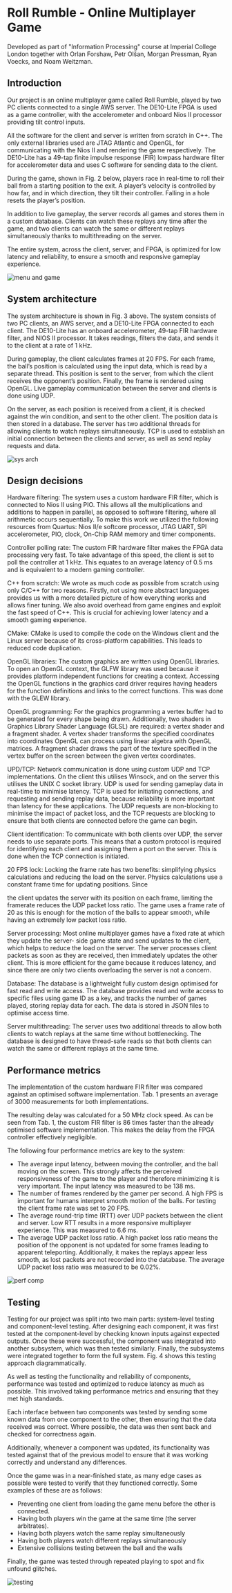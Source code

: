 # Roll Rumble - Online Multiplayer Game

Developed as part of "Information Processing" course at Imperial College London
together with Orlan Forshaw, Petr Olšan, Morgan Pressman, Ryan Voecks, and Noam Weitzman.

## Introduction

Our project is an online multiplayer game called Roll Rumble, played by two PC clients connected to
a single AWS server. The DE10-Lite FPGA is used as a game controller, with the accelerometer and
onboard Nios II processor providing tilt control inputs.

All the software for the client and server is written from scratch in C++. The only external libraries
used are JTAG Atlantic and OpenGL, for communicating with the Nios II and rendering the game
respectively. The DE10-Lite has a 49-tap finite impulse response (FIR) lowpass hardware filter for
accelerometer data and uses C software for sending data to the client.

During the game, shown in Fig. 2 below, players race in real-time to roll their ball from a starting
position to the exit. A player’s velocity is controlled by how far, and in which direction, they tilt their
controller. Falling in a hole resets the player’s position.

In addition to live gameplay, the server records all games and stores them in a custom database.
Clients can watch these replays any time after the game, and two clients can watch the same or
different replays simultaneously thanks to multithreading on the server.

The entire system, across the client, server, and FPGA, is optimized for low latency and reliability, to
ensure a smooth and responsive gameplay experience.

![menu and game](./img/menu_and_game.png)

## System architecture

The system architecture is shown in Fig. 3 above. The system consists of two PC clients, an AWS
server, and a DE10-Lite FPGA connected to each client. The DE10-Lite has an onboard
accelerometer, 49-tap FIR hardware filter, and NIOS II processor. It takes readings, filters the data,
and sends it to the client at a rate of 1 kHz.

During gameplay, the client calculates frames at 20 FPS. For each frame, the ball’s position is
calculated using the input data, which is read by a separate thread. This position is sent to the server,
from which the client receives the opponent’s position. Finally, the frame is rendered using OpenGL.
Live gameplay communication between the server and clients is done using UDP.

On the server, as each position is received from a client, it is checked against the win condition, and
sent to the other client. The position data is then stored in a database. The server has two additional
threads for allowing clients to watch replays simultaneously. TCP is used to establish an initial
connection between the clients and server, as well as send replay requests and data.

![sys arch](./img/system_architecture.png)

## Design decisions

Hardware filtering: The system uses a custom hardware FIR filter, which is connected to Nios II
using PIO. This allows all the multiplications and additions to happen in parallel, as opposed to
software filtering, where all arithmetic occurs sequentially. To make this work we utilized the following
resources from Quartus: Nios II/e softcore processor, JTAG UART, SPI accelerometer, PIO, clock,
On-Chip RAM memory and timer components.

Controller polling rate: The custom FIR hardware filter makes the FPGA data processing very fast.
To take advantage of this speed, the client is set to poll the controller at 1 kHz. This equates to an
average latency of 0.5 ms and is equivalent to a modern gaming controller.

C++ from scratch: We wrote as much code as possible from scratch using only C/C++ for two
reasons. Firstly, not using more abstract languages provides us with a more detailed picture of how
everything works and allows finer tuning. We also avoid overhead from game engines and exploit the
fast speed of C++. This is crucial for achieving lower latency and a smooth gaming experience.

CMake: CMake is used to compile the code on the Windows client and the Linux server because of
its cross-platform capabilities. This leads to reduced code duplication.

OpenGL libraries: The custom graphics are written using OpenGL libraries. To open an OpenGL
context, the GLFW library was used because it provides platform independent functions for creating
a context. Accessing the OpenGL functions in the graphics card driver requires having headers for
the function definitions and links to the correct functions. This was done with the GLEW library.

OpenGL programming: For the graphics programming a vertex buffer had to be generated for every
shape being drawn. Additionally, two shaders in Graphics Library Shader Language (GLSL) are
required: a vertex shader and a fragment shader. A vertex shader transforms the specified
coordinates into coordinates OpenGL can process using linear algebra with OpenGL matrices. A
fragment shader draws the part of the texture specified in the vertex buffer on the screen between the
given vertex coordinates.

UPD/TCP: Network communication is done using custom UDP and TCP implementations. On the
client this utilises Winsock, and on the server this utilises the UNIX C socket library. UDP is used for
sending gameplay data in real-time to minimise latency. TCP is used for initiating connections, and
requesting and sending replay data, because reliability is more important than latency for these
applications. The UDP requests are non-blocking to minimise the impact of packet loss, and the TCP
requests are blocking to ensure that both clients are connected before the game can begin.

Client identification: To communicate with both clients over UDP, the server needs to use separate
ports. This means that a custom protocol is required for identifying each client and assigning them a
port on the server. This is done when the TCP connection is initiated.

20 FPS lock: Locking the frame rate has two benefits: simplifying physics calculations and reducing
the load on the server. Physics calculations use a constant frame time for updating positions. Since


the client updates the server with its position on each frame, limiting the framerate reduces the UDP
packet loss ratio. The game uses a frame rate of 20 as this is enough for the motion of the balls to
appear smooth, while having an extremely low packet loss ratio.

Server processing: Most online multiplayer games have a fixed rate at which they update the server-
side game state and send updates to the client, which helps to reduce the load on the server. The
server processes client packets as soon as they are received, then immediately updates the other
client. This is more efficient for the game because it reduces latency, and since there are only two
clients overloading the server is not a concern.

Database: The database is a lightweight fully custom design optimised for fast read and write access.
The database provides read and write access to specific files using game ID as a key, and tracks the
number of games played, storing replay data for each. The data is stored in JSON files to optimise
access time.

Server multithreading: The server uses two additional threads to allow both clients to watch replays
at the same time without bottlenecking. The database is designed to have thread-safe reads so that
both clients can watch the same or different replays at the same time.

## Performance metrics

The implementation of the custom hardware FIR filter was compared against an optimised software
implementation. Tab. 1 presents an average of 3000 measurements for both implementations.

The resulting delay was calculated for a 50 MHz clock speed. As can be seen from Tab. 1, the custom
FIR filter is 86 times faster than the already optimised software implementation. This makes the delay
from the FPGA controller effectively negligible.

The following four performance metrics are key to the system:

- The average input latency, between moving the controller, and the ball moving on the screen.
    This strongly affects the perceived responsiveness of the game to the player and therefore
    minimizing it is very important. The input latency was measured to be 138 ms.
- The number of frames rendered by the gamer per second. A high FPS is important for humans
    interpret smooth motion of the balls. For testing the client frame rate was set to 20 FPS.
- The average round-trip time (RTT) over UDP packets between the client and server. Low RTT
    results in a more responsive multiplayer experience. This was measured to 6.6 ms.
- The average UDP packet loss ratio. A high packet loss ratio means the position of the
    opponent is not updated for some frames leading to apparent teleporting. Additionally, it
    makes the replays appear less smooth, as lost packets are not recorded into the database.
    The average UDP packet loss ratio was measured to be 0.02%.

![perf comp](./img/perf_table.png)

## Testing

Testing for our project was split into two main parts: system-level testing and component-level testing.
After designing each component, it was first tested at the component-level by checking known inputs
against expected outputs. Once these were successful, the component was integrated into another
subsystem, which was then tested similarly. Finally, the subsystems were integrated together to form
the full system. Fig. 4 shows this testing approach diagrammatically.

As well as testing the functionality and reliability of components, performance was tested and
optimized to reduce latency as much as possible. This involved taking performance metrics and
ensuring that they met high standards.

Each interface between two components was tested by sending some known data from one
component to the other, then ensuring that the data received was correct. Where possible, the data
was then sent back and checked for correctness again.

Additionally, whenever a component was updated, its functionality was tested against that of the
previous model to ensure that it was working correctly and understand any differences.

Once the game was in a near-finished state, as many edge cases as possible were tested to verify
that they functioned correctly. Some examples of these are as follows:

- Preventing one client from loading the game menu before the other is connected.
- Having both players win the game at the same time (the server arbitrates).
- Having both players watch the same replay simultaneously
- Having both players watch different replays simultaneously
- Extensive collisions testing between the ball and the walls

Finally, the game was tested through repeated playing to spot and fix unfound glitches.

![testing](./img/testing_diagram.png)
